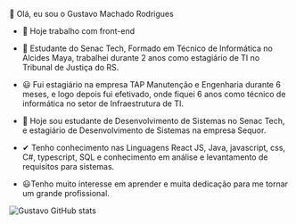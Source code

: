 👋 Olá, eu sou o Gustavo Machado Rodrigues
 

- 🔭 Hoje trabalho com front-end

- 🌱 Estudante do Senac Tech, Formado em Técnico de Informática no Alcides Maya, trabalhei durante 2 anos como estagiário de TI no Tribunal de Justiça do RS.

- 😃 Fui estagiário na empresa TAP Manutenção e Engenharia durante 6 meses, e logo depois fui efetivado, onde fiquei 6 anos como técnico de informática no setor de Infraestrutura de TI.

- 🙌 Hoje sou estudante de Desenvolvimento de Sistemas no Senac Tech, e estagiário de Desenvolvimento de Sistemas na empresa Sequor.

- ✔ Tenho conhecimento nas Linguagens React JS, Java, javascript, css, C#, typescript, SQL e conhecimento em análise e levantamento de requisitos para sistemas.

- 😃Tenho muito interesse em aprender e muita dedicação para me tornar um grande profissional.

![Gustavo GitHub stats](https://github-readme-stats.vercel.app/api?username=anuraghazra&show_icons=true&theme=radical)


